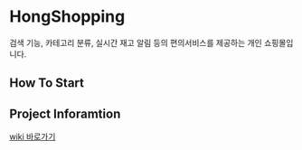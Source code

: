 # HongShopping
검색 기능, 카테고리 분류, 실시간 재고 알림 등의 편의서비스를 제공하는 개인 쇼핑몰입니다.   

## How To Start

## Project Inforamtion
[wiki 바로가기](https://github.com/jhmin99/shoppingmall/wiki)

